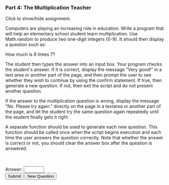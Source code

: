 ### Part 4: The Multiplication Teacher

<p id="flip">Click to show/hide assignment.</p>
<div id="panel">

Computers are playing an increasing role in education. Write a program that will help an elementary school student learn multiplication. Use Math.random to produce two one-digit integers (0-9). It should then display a question such as:  
  
How much is 6 times 7?  
  
The student then types the answer into an input box. Your program checks the student's answer. If it is correct, display the message "Very good!" in a text area or another part of the page, and then prompt the user to see whether they wish to continue by using the confirm statement. If true, then generate a new question. If not, then exit the script and do not present another question.  
  
If the answer to the multiplication question is wrong, display the message "No. Please try again." directly on the page in a textarea or another part of the page, and let the student try the same question again repeatedly until the student finally gets it right.

A separate function should be used to generate each new question. This function should be called once when the script begins execution and each time the user answers the question correctly. Note that whether the answer is correct or not, you should clear the answer box after the question is answered.

</div>

<section id="disappear">
<div class="row">
<form name="myform">
<div class="one-half column">
<div id="question"></div><br>
<div id="messages"></div><br>
</div>
<div class="one-half column">
Answer: <input type="number" id="guess" name="guess" min="0" max="100" required><span class="validity"></span> <br>
<input type="button" class="button-primary" onclick="calc()" value="Submit"> <input type="reset" value="New Question" id="reset"><br>
</div>
</form>
</div>
</section>

<script>
const displayResults = (question = "") => {
        $("#question").text(question);
}

const teacher = {
    "errMessage": "You have to enter a numeric value.",
    "correctMessage": 'Correct! Good Job!<br><input type="button" class="button-primary" onclick="teacher.continue()" value="Do it Again!"> <input type="button" class="button" onclick="teacher.clear()" value="make it stop!">',
    "phrase": () => "How much is " + teacher.num1 + " * " + teacher.num2 + "?",
    "rando": () => Math.floor(Math.random() * 10),
    "init": () => { 
        teacher.num1 = teacher.rando(); 
        teacher.num2 = teacher.rando(); 
        displayResults(teacher.phrase());
        $("#messages").text("🤞🏻");
        },
    "continue": () => { 
        $("#question").fadeToggle("slow");
        setTimeout(() => {  teacher.init(); $('#guess').val(""); $("#question").fadeIn('fast') }, 500);
        },
    "clear": () => {
        $('#guess').val(""),
        setTimeout(() => { $("#disappear").html("Thanks for playing! 👋🏼 <br><br>") }, 500);
        }
    }

function calc(){
    teacher.guess = parseFloat(document.forms["myform"].elements["guess"].value);
    Number.isNaN(teacher.guess)
        ? $("#messages").text(teacher.errMessage)
        : teacher.guess == teacher.num1 * teacher.num2 
        ? $("#messages").html(teacher.correctMessage)
        : ($('#guess').val(""), $("#messages").text("Nope! Please try again."));
}

$(document).ready(function(){
    teacher.init();
    $('#reset').click(function(){
        teacher.init();
    });
    $('#guess').focusin(function() {
        $(this).css('background-color','whitesmoke');
        $("#messages").text("🤞🏻")
    });
        $('#guess').focusout(function() {
		$(this).css('background-color','');
    });
});
</script>
